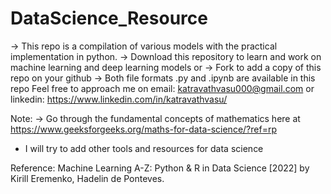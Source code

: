 # DataScience_Resource
-> This repo is a compilation of various models with the practical implementation in python.
-> Download this repository to learn and work on machine learning and deep learning models or 
-> Fork to add a copy of this repo on your github
-> Both file formats .py and .ipynb are available in this repo 
Feel free to approach me on email: katravathvasu000@gmail.com or linkedin: https://www.linkedin.com/in/katravathvasu/

Note:
-> Go through the fundamental concepts of mathematics here at https://www.geeksforgeeks.org/maths-for-data-science/?ref=rp

* I will try to add other tools and resources for data science

Reference: Machine Learning A-Z: Python & R in Data Science [2022] by Kirill Eremenko, Hadelin de Ponteves.
